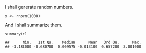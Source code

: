 I shall generate random numbers.

    x <- rnorm(1000)

And I shall summarize them.

    summary(x)

    ##      Min.   1st Qu.    Median      Mean   3rd Qu.      Max. 
    ## -3.188000 -0.680700  0.009575 -0.013100  0.657200  3.001000
